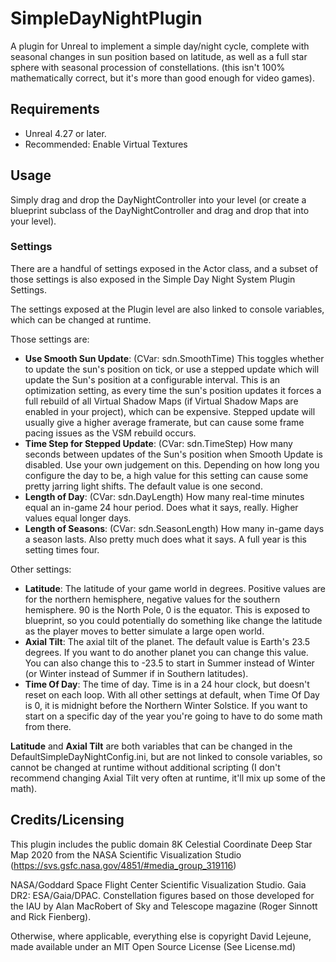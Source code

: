 # SimpleDayNightPlugin
A plugin for Unreal to implement a simple day/night cycle, complete with seasonal changes in sun position based on latitude, as well as a full star sphere with seasonal procession of constellations.
(this isn't 100% mathematically correct, but it's more than good enough for video games).

## Requirements
- Unreal 4.27 or later.
- Recommended: Enable Virtual Textures

## Usage

Simply drag and drop the DayNightController into your level (or create a blueprint subclass of the DayNightController and drag and drop that into your level).

### Settings

There are a handful of settings exposed in the Actor class, and a subset of those settings is also exposed in the Simple Day Night System Plugin Settings.

The settings exposed at the Plugin level are also linked to console variables, which can be changed at runtime.

Those settings are:
- __Use Smooth Sun Update__: (CVar: sdn.SmoothTime) This toggles whether to update the sun's position on tick, or use a stepped update which will update the Sun's position at a configurable interval. This is an optimization setting, as every time the sun's position updates it forces a full rebuild of all Virtual Shadow Maps (if Virtual Shadow Maps are enabled in your project), which can be expensive. Stepped update will usually give a higher average framerate, but can cause some frame pacing issues as the VSM rebuild occurs.
- __Time Step for Stepped Update__: (CVar: sdn.TimeStep) How many seconds between updates of the Sun's position when Smooth Update is disabled. Use your own judgement on this. Depending on how long you configure the day to be, a high value for this setting can cause some pretty jarring light shifts. The default value is one second.
- __Length of Day__: (CVar: sdn.DayLength) How many real-time minutes equal an in-game 24 hour period. Does what it says, really. Higher values equal longer days.
- __Length of Seasons__: (CVar: sdn.SeasonLength) How many in-game days a season lasts. Also pretty much does what it says. A full year is this setting times four.

Other settings:
- __Latitude__: The latitude of your game world in degrees. Positive values are for the northern hemisphere, negative values for the southern hemisphere. 90 is the North Pole, 0 is the equator. This is exposed to blueprint, so you could potentially do something like change the latitude as the player moves to better simulate a large open world.
- __Axial Tilt__: The axial tilt of the planet. The default value is Earth's 23.5 degrees. If you want to do another planet you can change this value. You can also change this to -23.5 to start in Summer instead of Winter (or Winter instead of Summer if in Southern latitudes).
- __Time Of Day__: The time of day. Time is in a 24 hour clock, but doesn't reset on each loop. With all other settings at default, when Time Of Day is 0, it is midnight before the Northern Winter Solstice. If you want to start on a specific day of the year you're going to have to do some math from there.

__Latitude__ and __Axial Tilt__ are both variables that can be changed in the DefaultSimpleDayNightConfig.ini, but are not linked to console variables, so cannot be changed at runtime without additional scripting (I don't recommend changing Axial Tilt very often at runtime, it'll mix up some of the math).

## Credits/Licensing
This plugin includes the public domain 8K Celestial Coordinate Deep Star Map 2020 from the NASA Scientific Visualization Studio (https://svs.gsfc.nasa.gov/4851/#media_group_319116)

NASA/Goddard Space Flight Center Scientific Visualization Studio. Gaia DR2: ESA/Gaia/DPAC. Constellation figures based on those developed for the IAU by Alan MacRobert of Sky and Telescope magazine (Roger Sinnott and Rick Fienberg).

Otherwise, where applicable, everything else is copyright David Lejeune, made available under an MIT Open Source License (See License.md)

